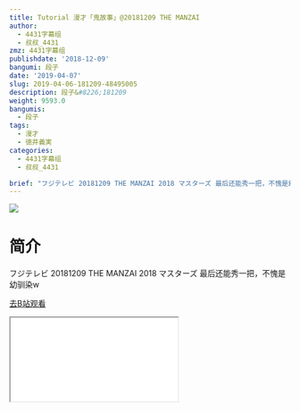 ```yaml
---
title: Tutorial 漫才「鬼故事」@20181209 THE MANZAI
author:
  - 4431字幕组
  - 叔叔_4431
zmz: 4431字幕组
publishdate: '2018-12-09'
bangumi: 段子
date: '2019-04-07'
slug: 2019-04-06-181209-48495005
description: 段子&#8226;181209
weight: 9593.0
bangumis:
  - 段子
tags:
  - 漫才
  - 徳井義実
categories:
  - 4431字幕组
  - 叔叔_4431

brief: "フジテレビ 20181209 THE MANZAI 2018 マスターズ 最后还能秀一把，不愧是幼驯染w"
---
```

![](https://raw.githubusercontent.com/tcgriffith/owaraisite/master/static/tmpimg/0CL3nm3.jpg)
# 简介  
フジテレビ 20181209 THE MANZAI 2018 マスターズ
最后还能秀一把，不愧是幼驯染w  

[去B站观看](https://www.bilibili.com/video/av48495005/)
<div class ="resp-container"><iframe class="testiframe" src="//player.bilibili.com/player.html?aid=48495005"", scrolling="no", allowfullscreen="true" > </iframe></div> 
